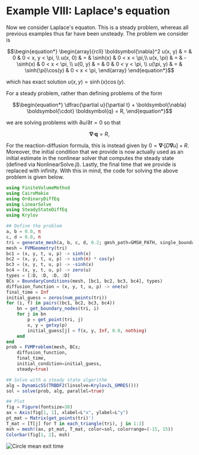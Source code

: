 # Example VIII: Laplace's equation

Now we consider Laplace's equaton. This is a steady problem, whereas all previous examples thus far have been unsteady. The problem we consider is 

```math
\begin{equation*}
\begin{array}{rcll}
\boldsymbol{\nabla}^2 u(x, y) & = & 0 & 0 < x, y < \pi, \\
u(x, 0) & = & \sinh(x) & 0 < x < \pi,\\
u(x, \pi) & = & -\sinh(x) & 0 < x < \pi, \\
u(0, y) & = & 0 & 0 < y < \pi, \\
u(\pi, y) & = & \sinh(\pi)\cos(y) & 0 < x < \pi,
\end{array}
\end{equation*}
```

which has exact solution $u(x, y) = \sinh(x)\cos(y)$. 

For a steady problem, rather than defining problems of the form

```math 
\begin{equation*}
\dfrac{\partial u}{\partial t} + \boldsymbol{\nabla} \boldsymbol{\cdot} \boldsymbol{q} = R,
\end{equation*}
```

we are solving problems with $\partial u/\partial t = 0$ so that 

```math 
\begin{equation*}
\boldsymbol{\nabla} \boldsymbol{\cdot} \boldsymbol{q} = R,
\end{equation*}
```

For the reaction-diffusion formula, this is instead given by $0 = \boldsymbol\nabla\boldsymbol\cdot[D\boldsymbol\nabla u] + R$. Moreover, the initial condition that we provide is now actually used as an initial estimate in the nonlinear solver that computes the steady state (defined via NonlinearSolve.jl). Lastly, the final time that we provide is replaced with infinity. With this in mind, the code for solving the above problem is given below.

```julia
using FiniteVolumeMethod
using CairoMakie
using OrdinaryDiffEq
using LinearSolve
using SteadyStateDiffEq 
using Krylov

## Define the problem
a, b = 0.0, π
c, d = 0.0, π
tri = generate_mesh(a, b, c, d, 0.2; gmsh_path=GMSH_PATH, single_boundary=false)
mesh = FVMGeometry(tri)
bc1 = (x, y, t, u, p) -> sinh(x)
bc2 = (x, y, t, u, p) -> sinh(π) * cos(y)
bc3 = (x, y, t, u, p) -> -sinh(x)
bc4 = (x, y, t, u, p) -> zero(u)
types = [:D, :D, :D, :D]
BCs = BoundaryConditions(mesh, [bc1, bc2, bc3, bc4], types)
diffusion_function = (x, y, t, u, p) -> one(u)
final_time = Inf
initial_guess = zeros(num_points(tri))
for (i, f) in pairs((bc1, bc2, bc3, bc4)) 
    bn = get_boundary_nodes(tri, i)
    for j in bn
        p = get_point(tri, j)
        x, y = getxy(p)
        initial_guess[j] = f(x, y, Inf, 0.0, nothing)
    end
end
prob = FVMProblem(mesh, BCs;
    diffusion_function,
    final_time,
    initial_condition=initial_guess,
    steady=true)

## Solve with a steady state algorithm
alg = DynamicSS(TRBDF2(linsolve=KrylovJL_GMRES()))
sol = solve(prob, alg, parallel=true)

## Plot 
fig = Figure(fontsize=38)
ax = Axis(fig[1, 1], xlabel=L"x", ylabel=L"y")
pt_mat = Matrix(get_points(tri)')
T_mat = [T[j] for T in each_triangle(tri), j in 1:3]
msh = mesh!(ax, pt_mat, T_mat, color=sol, colorrange=(-15, 15))
Colorbar(fig[1, 2], msh)
```

![Circle mean exit time](https://github.com/DanielVandH/FiniteVolumeMethod.jl/blob/main/test/figures/laplace_equation.png?raw=true)